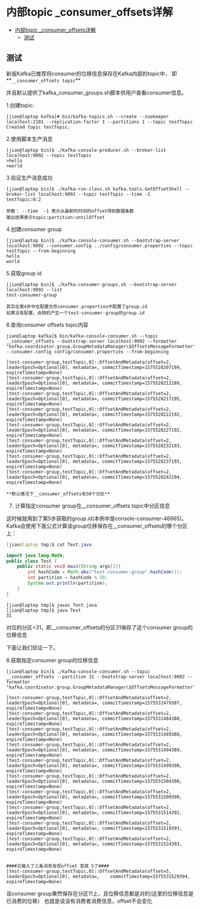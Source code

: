 # 内部topic _consumer_offsets详解


<!-- TOC -->

- [内部topic _consumer_offsets详解](#%e5%86%85%e9%83%a8topic-consumeroffsets%e8%af%a6%e8%a7%a3)
	- [测试](#%e6%b5%8b%e8%af%95)

<!-- /TOC -->
## 测试

新版Kafka已推荐将consumer的位移信息保存在Kafka内部的topic中，
即**`__consumer_offsets topic`**

并且默认提供了kafka_consumer_groups.sh脚本供用户查看consumer信息。


1.创建topic:
```
[jian@laptop kafka]# bin/kafka-topics.sh --create --zookeeper localhost:2181 --replication-factor 1 --partitions 1 --topic testTopic
Created topic testTopic.
```

2.使用脚本生产消息
```
[jian@laptop bin]$ ./kafka-console-producer.sh --broker-list localhost:9092 --topic testTopic
>hello
>world
```
3.验证生产消息成功
```
[jian@laptop bin]$ ./kafka-run-class.sh kafka.tools.GetOffsetShell --broker-list localhost:9092 --topic testTopic --time -1
testTopic:0:2

参数： --time  -1 表示从最新的时间的offset得到数据条数
输出结果表示topic:partition:untilOffset
```

4.创建consumer group
```
[jian@laptop bin]$ ./kafka-console-consumer.sh --bootstrap-server localhost:9092 --consumer.config ../config/consumer.properties --topic testTopic --from-beginning
hello
world
```

5.获取group id
```
[jian@laptop bin]$ ./kafka-consumer-groups.sh --bootstrap-server localhost:9092 --list
test-consumer-group

其实在第4步中在配置文件consumer.properties中配置了group.id
如果没有配置，会随机产生一个test-consumer-group的group.id
```

6.查询consumer offsets topic内容
```
jian@laptop kafka]$ bin/kafka-console-consumer.sh --topic __consumer_offsets --bootstrap-server localhost:9092 --formatter "kafka.coordinator.group.GroupMetadataManager\$OffsetsMessageFormatter" --consumer.config config/consumer.properties --from-beginning

[test-consumer-group,testTopic,0]::OffsetAndMetadata(offset=2, leaderEpoch=Optional[0], metadata=, commitTimestamp=1575528207199, expireTimestamp=None)
[test-consumer-group,testTopic,0]::OffsetAndMetadata(offset=2, leaderEpoch=Optional[0], metadata=, commitTimestamp=1575528212189, expireTimestamp=None)
[test-consumer-group,testTopic,0]::OffsetAndMetadata(offset=2, leaderEpoch=Optional[0], metadata=, commitTimestamp=1575528217195, expireTimestamp=None)
[test-consumer-group,testTopic,0]::OffsetAndMetadata(offset=2, leaderEpoch=Optional[0], metadata=, commitTimestamp=1575528222192, expireTimestamp=None)
[test-consumer-group,testTopic,0]::OffsetAndMetadata(offset=2, leaderEpoch=Optional[0], metadata=, commitTimestamp=1575528227192, expireTimestamp=None)
[test-consumer-group,testTopic,0]::OffsetAndMetadata(offset=2, leaderEpoch=Optional[0], metadata=, commitTimestamp=1575528232193, expireTimestamp=None)
[test-consumer-group,testTopic,0]::OffsetAndMetadata(offset=2, leaderEpoch=Optional[0], metadata=, commitTimestamp=1575528237193, expireTimestamp=None)
[test-consumer-group,testTopic,0]::OffsetAndMetadata(offset=2, leaderEpoch=Optional[0], metadata=, commitTimestamp=1575528242194, expireTimestamp=None)

**默认情况下__consumer_offsets有50个分区**
```

7. 计算指定consumer group在__consumer_offsets topic中分区信息

这时候就用到了第5步获取的group.id(本例中是console-consumer-46965)。
Kafka会使用下面公式计算该group位移保存在__consumer_offsets的哪个分区上：

```java
[jian@laptop tmp]$ cat Test.java

import java.lang.Math;
public class Test {
	public static void main(String args[]){
		int hashCode = Math.abs("test-consumer-group".hashCode());
		int partition = hashCode % 50;
		System.out.println(partition);
    }
}
```


```
[jian@laptop tmp]$ javac Test.java
[jian@laptop tmp]$ java Test
31
```

对应的分区=31，即__consumer_offsets的分区31保存了这个consumer group的位移信息

下面让我们验证一下。


8.获取指定consumer group的位移信息

```
[jian@laptop bin]$ ./kafka-console-consumer.sh --topic __consumer_offsets --partition 31 --bootstrap-server localhost:9092 --formatter "kafka.coordinator.group.GroupMetadataManager\$OffsetsMessageFormatter"

[test-consumer-group,testTopic,0]::OffsetAndMetadata(offset=2, leaderEpoch=Optional[0], metadata=, commitTimestamp=1575531479387, expireTimestamp=None)
[test-consumer-group,testTopic,0]::OffsetAndMetadata(offset=2, leaderEpoch=Optional[0], metadata=, commitTimestamp=1575531484388, expireTimestamp=None)
[test-consumer-group,testTopic,0]::OffsetAndMetadata(offset=2, leaderEpoch=Optional[0], metadata=, commitTimestamp=1575531489388, expireTimestamp=None)
[test-consumer-group,testTopic,0]::OffsetAndMetadata(offset=2, leaderEpoch=Optional[0], metadata=, commitTimestamp=1575531494389, expireTimestamp=None)
[test-consumer-group,testTopic,0]::OffsetAndMetadata(offset=2, leaderEpoch=Optional[0], metadata=, commitTimestamp=1575531499390, expireTimestamp=None)
[test-consumer-group,testTopic,0]::OffsetAndMetadata(offset=2, leaderEpoch=Optional[0], metadata=, commitTimestamp=1575531504390, expireTimestamp=None)
[test-consumer-group,testTopic,0]::OffsetAndMetadata(offset=2, leaderEpoch=Optional[0], metadata=, commitTimestamp=1575531509390, expireTimestamp=None)
[test-consumer-group,testTopic,0]::OffsetAndMetadata(offset=2, leaderEpoch=Optional[0], metadata=, commitTimestamp=1575531514392, expireTimestamp=None)
[test-consumer-group,testTopic,0]::OffsetAndMetadata(offset=2, leaderEpoch=Optional[0], metadata=, commitTimestamp=1575531519393, expireTimestamp=None)
[test-consumer-group,testTopic,0]::OffsetAndMetadata(offset=2, leaderEpoch=Optional[0], metadata=, commitTimestamp=1575531524393, expireTimestamp=None)


####又输入了三条消息发现offset 变成 5了####
[test-consumer-group,testTopic,0]::OffsetAndMetadata(offset=5, leaderEpoch=Optional[0], metadata=,    commitTimestamp=1575531529394, expireTimestamp=None)

```

该consumer group果然保存在分区11上，且位移信息都是对的(这里的位移信息是已消费的位移）
也就是说没有消费者消费信息，offset不会变化



